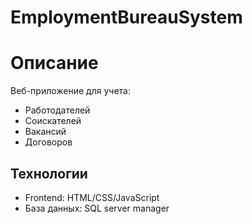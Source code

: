 ﻿# EmploymentBureauSystem
# Описание
Веб-приложение для учета:
- Работодателей
- Соискателей
- Вакансий
- Договоров

## Технологии
- Frontend: HTML/CSS/JavaScript
- База данных: SQL server manager
